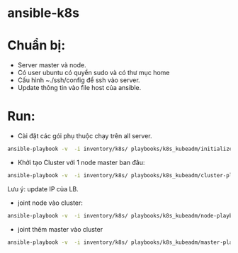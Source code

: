 # ansible-k8s

# Chuẩn bị: 
- Server master và node. 
- Có user ubuntu có quyền sudo và có thư mục home
- Cấu hình ~./ssh/config để ssh vào server. 
- Update thông tin vào file host của ansible.

# Run: 
- Cài đặt các gói phụ thuộc chạy trên all server. 
```bash
ansible-playbook -v  -i inventory/k8s/ playbooks/k8s_kubeadm/initialize-playbook.yml
```


- Khởi tạo Cluster với 1 node master ban đâu: 
```bash
ansible-playbook -v  -i inventory/k8s/ playbooks/k8s_kubeadm/cluster-playbook.yml
```
Lưu ý: update  IP của LB.


- joint node vào cluster: 
```bash
ansible-playbook -v  -i inventory/k8s/ playbooks/k8s_kubeadm/node-playbook.yml
```

- joint thêm master vào cluster
```bash
ansible-playbook -v  -i inventory/k8s/ playbooks/k8s_kubeadm/master-playbook.yml
```

